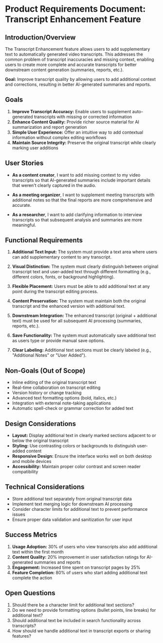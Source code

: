 # Product Requirements Document: Transcript Enhancement Feature

## Introduction/Overview

The Transcript Enhancement feature allows users to add supplementary text to automatically generated video transcripts. This addresses the common problem of transcript inaccuracies and missing context, enabling users to create more complete and accurate transcripts for better downstream content generation (summaries, reports, etc.).

**Goal:** Improve transcript quality by allowing users to add additional context and corrections, resulting in better AI-generated summaries and reports.

## Goals

1. **Improve Transcript Accuracy:** Enable users to supplement auto-generated transcripts with missing or corrected information
2. **Enhance Content Quality:** Provide richer source material for AI summarization and report generation
3. **Simple User Experience:** Offer an intuitive way to add contextual information without complex editing workflows
4. **Maintain Source Integrity:** Preserve the original transcript while clearly marking user additions

## User Stories

- **As a content creator**, I want to add missing context to my video transcripts so that AI-generated summaries include important details that weren't clearly captured in the audio.

- **As a meeting organizer**, I want to supplement meeting transcripts with additional notes so that the final reports are more comprehensive and accurate.

- **As a researcher**, I want to add clarifying information to interview transcripts so that subsequent analysis and summaries are more meaningful.

## Functional Requirements

1. **Additional Text Input:** The system must provide a text area where users can add supplementary content to any transcript.

2. **Visual Distinction:** The system must clearly distinguish between original transcript text and user-added text through different formatting (e.g., different colors, fonts, or background highlighting).

3. **Flexible Placement:** Users must be able to add additional text at any point during the transcript editing process.

4. **Content Preservation:** The system must maintain both the original transcript and the enhanced version with additional text.

5. **Downstream Integration:** The enhanced transcript (original + additional text) must be used for all subsequent AI processing (summaries, reports, etc.).

6. **Save Functionality:** The system must automatically save additional text as users type or provide manual save options.

7. **Clear Labeling:** Additional text sections must be clearly labeled (e.g., "Additional Notes" or "User Added").

## Non-Goals (Out of Scope)

- Inline editing of the original transcript text
- Real-time collaboration on transcript editing
- Version history or change tracking
- Advanced text formatting options (bold, italics, etc.)
- Integration with external note-taking applications
- Automatic spell-check or grammar correction for added text

## Design Considerations

- **Layout:** Display additional text in clearly marked sections adjacent to or below the original transcript
- **Styling:** Use contrasting colors or backgrounds to distinguish user-added content
- **Responsive Design:** Ensure the interface works well on both desktop and mobile devices
- **Accessibility:** Maintain proper color contrast and screen reader compatibility

## Technical Considerations

- Store additional text separately from original transcript data
- Implement text merging logic for downstream AI processing
- Consider character limits for additional text to prevent performance issues
- Ensure proper data validation and sanitization for user input

## Success Metrics

1. **Usage Adoption:** 30% of users who view transcripts also add additional text within the first month
2. **Content Quality:** 20% improvement in user satisfaction ratings for AI-generated summaries and reports
3. **Engagement:** Increased time spent on transcript pages by 25%
4. **Feature Completion:** 80% of users who start adding additional text complete the action

## Open Questions

1. Should there be a character limit for additional text sections?
2. Do we need to provide formatting options (bullet points, line breaks) for additional text?
3. Should additional text be included in search functionality across transcripts?
4. How should we handle additional text in transcript exports or sharing features? 